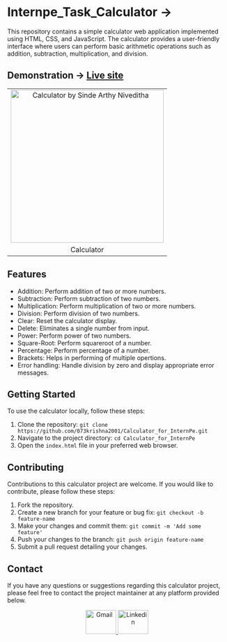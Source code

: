 # Internpe_Task_Calculator ->

This repository contains a simple calculator web application implemented using HTML, CSS, and JavaScript. The calculator provides a user-friendly interface where users can perform basic arithmetic operations such as addition, subtraction, multiplication, and division.

## Demonstration -> [Live site](https://shinde24.github.io/Internpe_Task_Calculator/)

<table>
  <tr>
    <td align="center">
      <img width="351" alt="Calculator by Sinde Arthy Niveditha" src="https://github.com/shinde24/Internpe_Task_Calculator/assets/97831482/350dae46-8b84-4010-b09b-88734491bece">
    </td>
  </tr>
  <tr>
    <td align="center">Calculator</td>
  </tr>
</table>

## Features

- Addition: Perform addition of two or more numbers.
- Subtraction: Perform subtraction of two numbers.
- Multiplication: Perform multiplication of two or more numbers.
- Division: Perform division of two numbers.
- Clear: Reset the calculator display.
- Delete: Eliminates a single number from input.
- Power: Perform power of two numbers.
- Square-Root: Perform squareroot of a number.
- Percentage: Perform percentage of a number.
- Brackets: Helps in performing of multiple opertions. 
- Error handling: Handle division by zero and display appropriate error messages.

## Getting Started

To use the calculator locally, follow these steps:

1. Clone the repository: `git clone https://github.com/073krishna2001/Calculator_for_InternPe.git`
2. Navigate to the project directory: `cd Calculator_for_InternPe`
3. Open the `index.html` file in your preferred web browser.


## Contributing

Contributions to this calculator project are welcome. If you would like to contribute, please follow these steps:

1. Fork the repository.
2. Create a new branch for your feature or bug fix: `git checkout -b feature-name`
3. Make your changes and commit them: `git commit -m 'Add some feature'`
4. Push your changes to the branch: `git push origin feature-name`
5. Submit a pull request detailing your changes.


## Contact

If you have any questions or suggestions regarding this calculator project, please feel free to contact the project maintainer at any platform provided below.

<div align="center">
  <a href="mailto:shindearthy2002@gmail.com" target="_blank" rel="noreferrer">
  <img src="https://cdn.worldvectorlogo.com/logos/gmail-icon-2.svg" alt="Gmail" width="70" height="55">
  </a>
  <a href="www.linkedin.com/in/sinde-arthy-niveditha-45a78322a" target="_blank" rel="noreferrer">
  <img src="https://cdn.worldvectorlogo.com/logos/linkedin-icon-2.svg" alt="Linkedin" width="70" height="55">
  </a>
</div>
